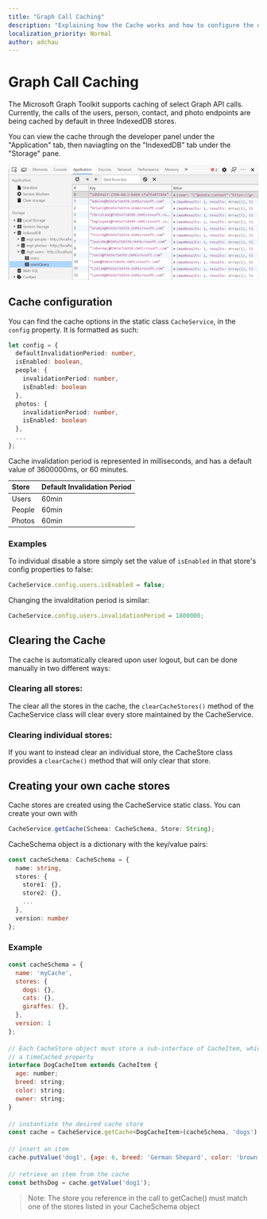 ```yaml
---
title: "Graph Call Caching"
description: "Explaining how the Cache works and how to configure the options provided to developers"
localization_priority: Normal
author: adchau
---
```


# Graph Call Caching

The Microsoft Graph Toolkit supports caching of select Graph API calls. Currently, the calls of the users, person, contact, and photo endpoints are being cached by default in three IndexedDB stores.

You can view the cache through the developer panel under the "Application" tab, then naviagting on the "IndexedDB" tab under the "Storage" pane.

![devtools indexedDB](images/indexedDBpanel.png)

## Cache configuration

You can find the cache options in the static class `CacheService`, in the `config` property. It is formatted as such:

```TypeScript
let config = {
  defaultInvalidationPeriod: number,
  isEnabled: boolean,
  people: {
    invalidationPeriod: number,
    isEnabled: boolean
  },
  photos: {
    invalidationPeriod: number,
    isEnabled: boolean
  },
  ...
};
```

Cache invalidation period is represented in milliseconds, and has a default value of 3600000ms, or 60 minutes.

|  Store  |  Default Invalidation Period  |
| :-- | :-- |
| Users | 60min |
| People | 60min |
| Photos | 60min |

### Examples

To individual disable a store simply set the value of `isEnabled` in that store's config properties to false:
```JavaScript
CacheService.config.users.isEnabled = false;
```

Changing the invalditation period is similar:

```JavaScript
CacheService.config.users.invalidationPeriod = 1800000;
```

## Clearing the Cache

The cache is automatically cleared upon user logout, but can be done manually in two different ways:

### Clearing all stores:

The clear all the stores in the cache, the `clearCacheStores()` method of the CacheService class will clear every store maintained by the CacheService.

### Clearing individual stores:

If you want to instead clear an individual store, the CacheStore class provides a `clearCache()` method that will only clear that store.

## Creating your own cache stores

Cache stores are created using the CacheService static class. You can create your own with 
```JavaScript
CacheService.getCache(Schema: CacheSchema, Store: String);
```

CacheSchema object is a dictionary with the key/value pairs:
```TypeScript
const cacheSchema: CacheSchema = {
  name: string,
  stores: {
    store1: {},
    store2: {},
    ...
  },
  version: number
};
```

### Example

```JavaScript
const cacheSchema = {
  name: 'myCache',
  stores: {
    dogs: {},
    cats: {},
    giraffes: {},
  },
  version: 1
};

// Each CacheStore object must store a sub-interface of CacheItem, which by default provides
// a timeCached property
interface DogCacheItem extends CacheItem {
  age: number;
  breed: string;
  color: string;
  owner: string;
}

// instantiate the desired cache store
const cache = CacheService.getCache<DogCacheItem>(cacheSchema, 'dogs');

// insert an item
cache.putValue('dog1', {age: 6, breed: 'German Shepard', color: 'brown', owner: 'Beth Pan'});

// retrieve an item from the cache
const bethsDog = cache.getValue('dog1');

```
 > Note: The store you reference in the call to getCache() must match one of the stores listed in your CacheSchema object